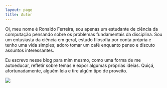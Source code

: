 ```yaml
---
layout: page
title: Autor
---
```


Oi, meu nome é Ronaldo Ferreira, sou apenas um estudante de ciência da computação pensando sobre os problemas fundamentais da disciplina. Sou um entusiasta da ciência em geral, estudo filosofia por conta própria e tenho uma vida simples; adoro tomar um café enquanto penso e discuto assuntos interessantes.

Eu escrevo nesse blog para mim mesmo, como uma forma de me autoeducar, refletir sobre temas e expor algumas próprias ideias. Quiçá, afortunadamente, alguém leia e tire algúm tipo de proveito.

<img src="https://media1.giphy.com/media/z1meXneq0oUh2/source.gif">
